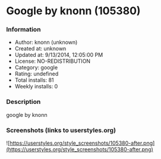 # Google by knonn (105380)

### Information
- Author: knonn (unknown)
- Created at: unknown
- Updated at: 9/13/2014, 12:05:00 PM
- License: NO-REDISTRIBUTION
- Category: google
- Rating: undefined
- Total installs: 81
- Weekly installs: 0


### Description
google by knonn


### Screenshots (links to userstyles.org)
![https://userstyles.org/style_screenshots/105380-after.png](https://userstyles.org/style_screenshots/105380-after.png)


